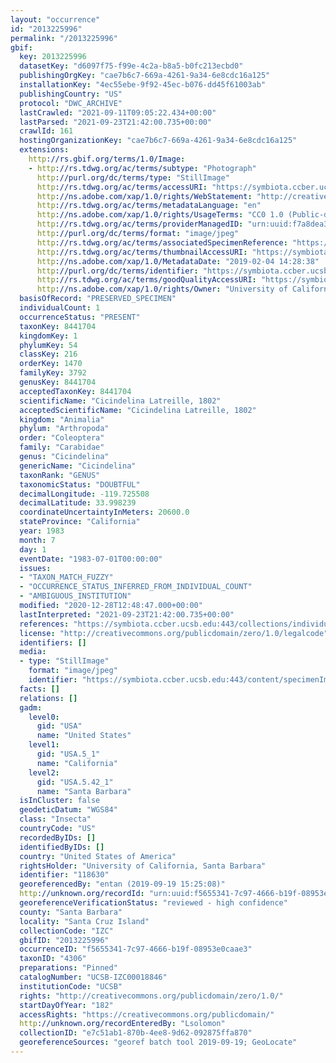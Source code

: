 ```yaml
---
layout: "occurrence"
id: "2013225996"
permalink: "/2013225996"
gbif:
  key: 2013225996
  datasetKey: "d6097f75-f99e-4c2a-b8a5-b0fc213ecbd0"
  publishingOrgKey: "cae7b6c7-669a-4261-9a34-6e8cdc16a125"
  installationKey: "4ec55ebe-9f92-45ec-b076-dd45f61003ab"
  publishingCountry: "US"
  protocol: "DWC_ARCHIVE"
  lastCrawled: "2021-09-11T09:05:22.434+00:00"
  lastParsed: "2021-09-23T21:42:00.735+00:00"
  crawlId: 161
  hostingOrganizationKey: "cae7b6c7-669a-4261-9a34-6e8cdc16a125"
  extensions:
    http://rs.gbif.org/terms/1.0/Image:
    - http://rs.tdwg.org/ac/terms/subtype: "Photograph"
      http://purl.org/dc/terms/type: "StillImage"
      http://rs.tdwg.org/ac/terms/accessURI: "https://symbiota.ccber.ucsb.edu:443/content/specimenImages/UCSB_IZC/UCSB-IZC00018/UCSB-IZC00018846_lg.jpg"
      http://ns.adobe.com/xap/1.0/rights/WebStatement: "http://creativecommons.org/publicdomain/zero/1.0/"
      http://rs.tdwg.org/ac/terms/metadataLanguage: "en"
      http://ns.adobe.com/xap/1.0/rights/UsageTerms: "CC0 1.0 (Public-domain)"
      http://rs.tdwg.org/ac/terms/providerManagedID: "urn:uuid:f7a8dea3-6351-4b8d-b819-d939d2933d34"
      http://purl.org/dc/terms/format: "image/jpeg"
      http://rs.tdwg.org/ac/terms/associatedSpecimenReference: "https://symbiota.ccber.ucsb.edu:443/collections/individual/index.php?occid=118630"
      http://rs.tdwg.org/ac/terms/thumbnailAccessURI: "https://symbiota.ccber.ucsb.edu:443/content/specimenImages/UCSB_IZC/UCSB-IZC00018/UCSB-IZC00018846_tn.jpg"
      http://ns.adobe.com/xap/1.0/MetadataDate: "2019-02-04 14:28:38"
      http://purl.org/dc/terms/identifier: "https://symbiota.ccber.ucsb.edu:443/content/specimenImages/UCSB_IZC/UCSB-IZC00018/UCSB-IZC00018846_lg.jpg"
      http://rs.tdwg.org/ac/terms/goodQualityAccessURI: "https://symbiota.ccber.ucsb.edu:443/content/specimenImages/UCSB_IZC/UCSB-IZC00018/UCSB-IZC00018846.jpg"
      http://ns.adobe.com/xap/1.0/rights/Owner: "University of California, Santa Barbara"
  basisOfRecord: "PRESERVED_SPECIMEN"
  individualCount: 1
  occurrenceStatus: "PRESENT"
  taxonKey: 8441704
  kingdomKey: 1
  phylumKey: 54
  classKey: 216
  orderKey: 1470
  familyKey: 3792
  genusKey: 8441704
  acceptedTaxonKey: 8441704
  scientificName: "Cicindelina Latreille, 1802"
  acceptedScientificName: "Cicindelina Latreille, 1802"
  kingdom: "Animalia"
  phylum: "Arthropoda"
  order: "Coleoptera"
  family: "Carabidae"
  genus: "Cicindelina"
  genericName: "Cicindelina"
  taxonRank: "GENUS"
  taxonomicStatus: "DOUBTFUL"
  decimalLongitude: -119.725508
  decimalLatitude: 33.998239
  coordinateUncertaintyInMeters: 20600.0
  stateProvince: "California"
  year: 1983
  month: 7
  day: 1
  eventDate: "1983-07-01T00:00:00"
  issues:
  - "TAXON_MATCH_FUZZY"
  - "OCCURRENCE_STATUS_INFERRED_FROM_INDIVIDUAL_COUNT"
  - "AMBIGUOUS_INSTITUTION"
  modified: "2020-12-28T12:48:47.000+00:00"
  lastInterpreted: "2021-09-23T21:42:00.735+00:00"
  references: "https://symbiota.ccber.ucsb.edu:443/collections/individual/index.php?occid=118630"
  license: "http://creativecommons.org/publicdomain/zero/1.0/legalcode"
  identifiers: []
  media:
  - type: "StillImage"
    format: "image/jpeg"
    identifier: "https://symbiota.ccber.ucsb.edu:443/content/specimenImages/UCSB_IZC/UCSB-IZC00018/UCSB-IZC00018846_lg.jpg"
  facts: []
  relations: []
  gadm:
    level0:
      gid: "USA"
      name: "United States"
    level1:
      gid: "USA.5_1"
      name: "California"
    level2:
      gid: "USA.5.42_1"
      name: "Santa Barbara"
  isInCluster: false
  geodeticDatum: "WGS84"
  class: "Insecta"
  countryCode: "US"
  recordedByIDs: []
  identifiedByIDs: []
  country: "United States of America"
  rightsHolder: "University of California, Santa Barbara"
  identifier: "118630"
  georeferencedBy: "entan (2019-09-19 15:25:08)"
  http://unknown.org/recordId: "urn:uuid:f5655341-7c97-4666-b19f-08953e0caae3"
  georeferenceVerificationStatus: "reviewed - high confidence"
  county: "Santa Barbara"
  locality: "Santa Cruz Island"
  collectionCode: "IZC"
  gbifID: "2013225996"
  occurrenceID: "f5655341-7c97-4666-b19f-08953e0caae3"
  taxonID: "4306"
  preparations: "Pinned"
  catalogNumber: "UCSB-IZC00018846"
  institutionCode: "UCSB"
  rights: "http://creativecommons.org/publicdomain/zero/1.0/"
  startDayOfYear: "182"
  accessRights: "https://creativecommons.org/publicdomain/"
  http://unknown.org/recordEnteredBy: "Lsolomon"
  collectionID: "e7c51ab1-870b-4ee8-9d62-092875ffa870"
  georeferenceSources: "georef batch tool 2019-09-19; GeoLocate"
---
```

